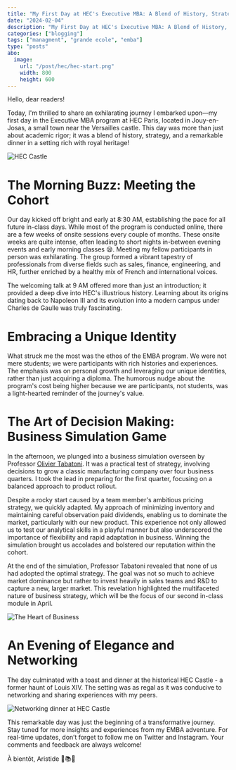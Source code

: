 ```yaml
---
title: "My First Day at HEC's Executive MBA: A Blend of History, Strategy, and Networking"
date: "2024-02-04"
description: "My First Day at HEC's Executive MBA: A Blend of History, Strategy, and Networking"
categories: ["blogging"]
tags: ["managment", "grande ecole", "emba"]
type: "posts"
abo:
  image:
    url: "/post/hec/hec-start.png"
    width: 800
    height: 600
---
```


Hello, dear readers!

Today, I'm thrilled to share an exhilarating journey I embarked upon—my first day in the Executive MBA program at HEC Paris, located in Jouy-en-Josas, a small town near the Versailles castle. This day was more than just about academic rigor; it was a blend of history, strategy, and a remarkable dinner in a setting rich with royal heritage!

![HEC Castle](/post/hec/castle.jpeg#center)

# The Morning Buzz: Meeting the Cohort

Our day kicked off bright and early at 8:30 AM, establishing the pace for all future in-class days. While most of the program is conducted online, there are a few weeks of onsite sessions every couple of months. These onsite weeks are quite intense, often leading to short nights in-between evening events and early morning classes :sleepy:. Meeting my fellow participants in person was exhilarating. The group formed a vibrant tapestry of professionals from diverse fields such as sales, finance, engineering, and HR, further enriched by a healthy mix of French and international voices.

The welcoming talk at 9 AM offered more than just an introduction; it provided a deep dive into HEC's illustrious history. Learning about its origins dating back to Napoleon III and its evolution into a modern campus under Charles de Gaulle was truly fascinating.

# Embracing a Unique Identity

What struck me the most was the ethos of the EMBA program. We were not mere students; we were participants with rich histories and experiences. The emphasis was on personal growth and leveraging our unique identities, rather than just acquiring a diploma. The humorous nudge about the program's cost being higher because we are participants, not students, was a light-hearted reminder of the journey's value.

# The Art of Decision Making: Business Simulation Game

In the afternoon, we plunged into a business simulation overseen by Professor [Olivier Tabatoni](http://www.oliviertabatoni.com/). It was a practical test of strategy, involving decisions to grow a classic manufacturing company over four business quarters. I took the lead in preparing for the first quarter, focusing on a balanced approach to product rollout.

Despite a rocky start caused by a team member's ambitious pricing strategy, we quickly adapted. My approach of minimizing inventory and maintaining careful observation paid dividends, enabling us to dominate the market, particularly with our new product. This experience not only allowed us to test our analytical skills in a playful manner but also underscored the importance of flexibility and rapid adaptation in business. Winning the simulation brought us accolades and bolstered our reputation within the cohort.

At the end of the simulation, Professor Tabatoni revealed that none of us had adopted the optimal strategy. The goal was not so much to achieve market dominance but rather to invest heavily in sales teams and R&D to capture a new, larger market. This revelation highlighted the multifaceted nature of business strategy, which will be the focus of our second in-class module in April.

![The Heart of Business](/post/hec/book.png#center 'My team received an extra book from Hubert Joly, the former CEO of Best Buy and an HEC graduate, for winning the game. By the end of this first module, I had almost received one book per day.')

# An Evening of Elegance and Networking

The day culminated with a toast and dinner at the historical HEC Castle - a former haunt of Louis XIV. The setting was as regal as it was conducive to networking and sharing experiences with my peers.

![Networking dinner at HEC Castle](/post/hec/dinner.jpeg#center 'HEC castle’s dining room')

This remarkable day was just the beginning of a transformative journey. Stay tuned for more insights and experiences from my EMBA adventure. For real-time updates, don’t forget to follow me on Twitter and Instagram. Your comments and feedback are always welcome!

À bientôt, Aristide 🌟📚🌐

